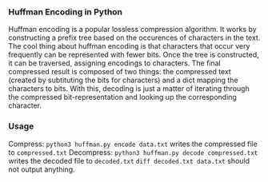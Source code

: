 ### Huffman Encoding in Python

Huffman encoding is a popular lossless compression algorithm. It works by constructing a prefix tree based on the occurences of characters in the text. The cool thing about huffman encoding is that characters that occur very frequently can be represented with fewer bits. Once the tree is constructed, it can be traversed, assigning encodings to characters. The final compressed result is composed of two things: the compressed text (created by subtituting the bits for characters) and a dict mapping the characters to bits. With this, decoding is just a matter of iterating through the compressed bit-representation and looking up the corresponding character. 

### Usage

Compress: `python3 huffman.py encode data.txt` writes the compressed file to `compressed.txt`
Decompress: `python3 huffman.py decode compressed.txt` writes the decoded file to `decoded.txt`
`diff decoded.txt data.txt` should not output anything. 

